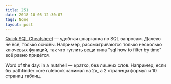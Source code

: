 ```yaml
---
title: 251
date: 2018-10-05 12:30:07
tags: None
layout: post
---
```


[Quick SQL Cheatsheet](https://github.com/enochtangg/quick-SQL-cheatsheet) — удобная шпаргалка по SQL запросам. Далеко не всё, только основы. Например, рассматриваются только несколько ключевых функций, так что гуглить вещи типа "sql how to filter by time" всё равно придётся.

Word of the day: in a nutshell — кратко, без лишних слов. Например, если бы pathfinder core rulebook занимал на 2к, а 2 страницы формул и 10 страниц таблиц.

